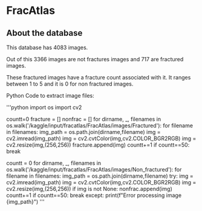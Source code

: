# FracAtlas

## About the database

This database has 4083 images.

Out of this 3366 images are not fractures images and 717 are fractured images.

These fractured images have a fracture count associated with it. It ranges between 1 to 5 and it is 0 for non fractured images.

Python Code to extract image files:

'''python
import os
import cv2

countt=0
fracture = []
nonfrac = []
for dirname, _, filenames in os.walk('/kaggle/input/fracatlas/FracAtlas/images/Fractured'):
    for filename in filenames:
        img_path  = os.path.join(dirname,filename)
        img = cv2.imread(img_path)
        img = cv2.cvtColor(img,cv2.COLOR_BGR2RGB)
        img = cv2.resize(img,(256,256))
        fracture.append(img)
        countt+=1
        if countt==50:
            break

countt = 0
for dirname, _, filenames in os.walk('/kaggle/input/fracatlas/FracAtlas/images/Non_fractured'):
    for filename in filenames:
        img_path  = os.path.join(dirname,filename)
        try:
            img = cv2.imread(img_path)
            img = cv2.cvtColor(img,cv2.COLOR_BGR2RGB)
            img = cv2.resize(img,(256,256))
            if img is not None:
                nonfrac.append(img)
                countt+=1
                if countt==50:
                    break
        except:
            print(f"Error processing image {img_path}")
'''
